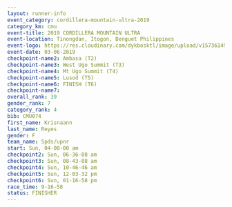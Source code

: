 ```yaml
---
layout: runner-info 
event_category: cordillera-mountain-ultra-2019 
category_km: cmu 
event-title: 2019 CORDILLERA MOUNTAIN ULTRA 
event-location: Tinongdan, Itogon, Benguet Philippines 
event-logo: https://res.cloudinary.com/dykbosktl/image/upload/v1573614960/Logo/Cordillera-Mountain-Ultra-2019-1280_wxhrmh.jpg 
event-date: 03-06-2019 
checkpoint-name2: Ambasa (T2) 
checkpoint-name3: West Ugo Summit (T3) 
checkpoint-name4: Mt Ugo Summit (T4) 
checkpoint-name5: Lusod (T5) 
checkpoint-name6: FINISH (T6) 
checkpoint-name7: 
overall_rank: 39
gender_rank: 7
category_rank: 4
bib: CMU074
first_name: Krisnaann
last_name: Reyes
gender: F
team_name: Spds/upnr
start: Sun, 04-00-00 am
checkpoint2: Sun, 06-36-08 am
checkpoint3: Sun, 08-43-08 am
checkpoint4: Sun, 10-46-46 am
checkpoint5: Sun, 12-03-32 pm
checkpoint6: Sun, 01-16-58 pm
race_time: 9-16-58
status: FINISHER
---
```

